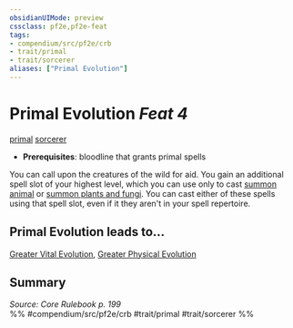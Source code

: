 ```yaml
---
obsidianUIMode: preview
cssclass: pf2e,pf2e-feat
tags:
- compendium/src/pf2e/crb
- trait/primal
- trait/sorcerer
aliases: ["Primal Evolution"]
---
```

# Primal Evolution  *Feat 4*  
[primal](/rules/traits/primal.md)  [sorcerer](/rules/traits/sorcerer.md)  

- **Prerequisites**: bloodline that grants primal spells

You can call upon the creatures of the wild for aid. You gain an additional spell slot of your highest level, which you can use only to cast [summon animal](/compendium/spells/summon-animal.md) or [summon plants and fungi](/compendium/spells/summon-plant-or-fungus.md). You can cast either of these spells using that spell slot, even if it they aren't in your spell repertoire.

## Primal Evolution leads to...

[Greater Vital Evolution](/compendium/feats/greater-vital-evolution.md), [Greater Physical Evolution](/compendium/feats/greater-physical-evolution-apg.md)

## Summary

*Source: Core Rulebook p. 199*  
%% #compendium/src/pf2e/crb #trait/primal #trait/sorcerer %%